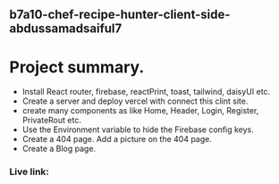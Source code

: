 ## b7a10-chef-recipe-hunter-client-side-abdussamadsaiful7

# Project summary.

* Install React router, firebase, reactPrint, toast, tailwind, daisyUI etc.
* Create a server and deploy vercel with connect this clint site.
* create many components as like Home, Header, Login, Register, PrivateRout etc.
* Use the Environment variable to hide the Firebase config keys.
* Create a 404 page. Add a picture on the 404 page.
* Create a Blog page.

### Live link: 



